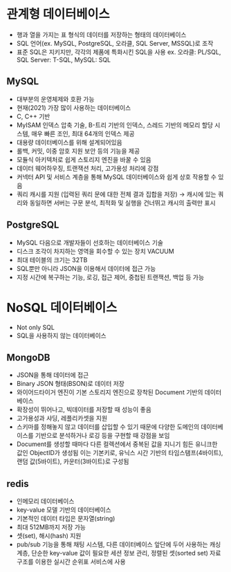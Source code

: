 # 관계형 데이터베이스

- 행과 열을 가지는 표 형식의 데이터를 저장하는 형태의 데이터베이스
- SQL 언어(ex. MySQL, PostgreSQL, 오라클, SQL Server, MSSQL)로 조작
- 표준 SQL은 지키지만, 각각의 제품에 특화시킨 SQL을 사용
ex. 오라클: PL/SQL, SQL Server: T-SQL, MySQL: SQL

## MySQL

- 대부분의 운영체제와 호환 가능
- 현재(2021) 가장 많이 사용하는 데이터베이스
- C, C++ 기반
- MyISAM 인덱스 압축 기술, B-트리 기반의 인덱스, 스레드 기반의 메모리 할당 시스템, 매우 빠른 조인, 최대 64개의 인덱스 제공
- 대용량 데이터베이스를 위해 설계되어있음
- 롤백, 커밋, 이중 암호 지원 보안 등의 기능을 제공
- 모듈식 아키텍처로 쉽게 스토리지 엔진을 바꿀 수 있음
- 데이터 웨어하우징, 트랜잭션 처리, 고가용성 처리에 강점
- 커넥터 API 및 서비스 계층을 통해 MySQL 데이터베이스와 쉽게 상호 작용할 수 있음
- 쿼리 캐시를 지원 (입력된 쿼리 문에 대한 전체 결과 집합을 저장)
→ 캐시에 있는 쿼리와 동일하면 서버는 구문 분석, 최적화 및 실행을 건너뛰고 캐시의 출력만 표시

## PostgreSQL

- MySQL 다음으로 개발자들이 선호하는 데이터베이스 기술
- 디스크 조각이 차지하는 영역을 회수할 수 있는 장치 VACUUM
- 최대 테이블의 크기는 32TB
- SQL뿐만 아니라 JSON을 이용해서 데이터에 접근 가능
- 지정 시간에 복구하는 기능, 로깅, 접근 제어, 중첩된 트랜잭션, 백업 등 가능

# NoSQL 데이터베이스

- Not only SQL
- SQL을 사용하지 않는 데이터베이스

## MongoDB

- JSON을 통해 데이터에 접근
- Binary JSON 형태(BSON)로 데이터 저장
- 와이어드타이거 엔진이 기본 스토리지 엔진으로 장착된 Document 기반의 데이터베이스
- 확장성이 뛰어나고, 빅데이터를 저장할 때 성능이 좋음
- 고가용성과 샤딩, 레플리카셋을 지원
- 스키마를 정해놓지 않고 데이터를 삽입할 수 있기 때문에 다양한 도메인의 데이터베이스를 기반으로 분석하거나 로깅 등을 구현할 때 강점을 보임
- Document를 생성할 때마다 다른 컬렉션에서 중복된 값을 지니기 힘든 유니크한 값인 ObjectID가 생성됨
이는 기본키로, 유닉스 시간 기반의 타임스탬프(4바이트), 랜덤 값(5바이트), 카운터(3바이트)로 구성됨

## redis

- 인메모리 데이터베이스
- key-value 모델 기반의 데이터베이스
- 기본적인 데이터 타입은 문자열(string)
- 최대 512MB까지 저장 가능
- 셋(set), 해시(hash) 지원
- pub/sub 기능을 통해 채팅 시스템, 다른 데이터베이스 앞단에 두어 사용하는 캐싱 계층, 단순한 key-value 값이 필요한 세션 정보 관리, 정렬된 셋(sorted set) 자료 구조를 이용한 실시간 순위표 서비스에 사용
